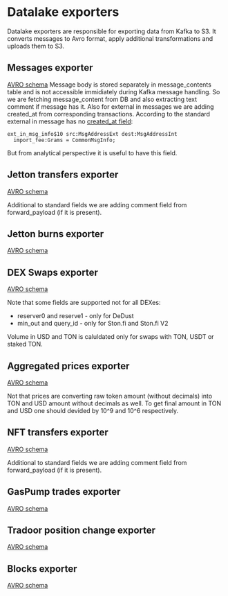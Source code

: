 # Datalake exporters

Datalake exporters are responsible for exporting data from Kafka to S3. It converts messages to Avro format, 
apply additional transformations and uploads them to S3.

## Messages exporter

[AVRO schema](./schemas/messages.avsc)
Message body is stored separately in message_contents table and is not accessible immidiately during 
Kafka message handling. So we are fetching message_content from DB and also extracting 
text comment if message has it.
Also for external in messages we are adding created_at from corresponding transactions.
According to the standard external in message has no [created_at field](https://github.com/ton-blockchain/ton/blob/921aa29eb54db42de21e0f89610c347670988ed1/crypto/block/block.tlb#L129):
```
ext_in_msg_info$10 src:MsgAddressExt dest:MsgAddressInt 
  import_fee:Grams = CommonMsgInfo;
```
But from analytical perspective it is useful to have this field.

## Jetton transfers exporter

[AVRO schema](./schemas/jetton_transfers.avsc)

Additional to standard fields we are adding comment field from forward_payload (if it is present).

## Jetton burns exporter

[AVRO schema](./schemas/jetton_burns.avsc)

## DEX Swaps exporter

[AVRO schema](./schemas/dex_swaps.avsc)

Note that some fields are supported not for all DEXes:
* reserver0 and reserve1 - only for DeDust
* min_out and query_id - only for Ston.fi and Ston.fi V2

Volume in USD and TON is caluldated only for swaps with TON, USDT or staked TON.

## Aggregated prices exporter

[AVRO schema](./schemas/agg_prices.avsc)

Not that prices are converting raw token amount (without decimals) into TON and USD amount without decimals as well.
To get final amount in TON and USD one should devided by 10^9 and 10^6 respectively.

## NFT transfers exporter

[AVRO schema](./schemas/nft_transfers.avsc)

Additional to standard fields we are adding comment field from forward_payload (if it is present).

## GasPump trades exporter

[AVRO schema](./schemas/gaspump_trades.avsc)

## Tradoor position change exporter

[AVRO schema](./schemas/tradoor_perp_position_change.avsc)

## Blocks exporter

[AVRO schema](./schemas/blocks.avsc)
